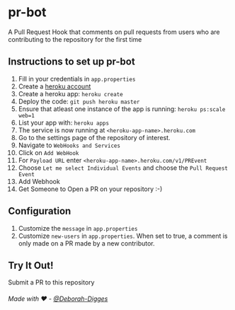 # pr-bot
A Pull Request Hook that comments on pull requests from users who are contributing to the repository for the first time

## Instructions to set up pr-bot

1. Fill in your credentials in `app.properties`
2. Create a [heroku account](https://www.heroku.com/)
3. Create a heroku app: `heroku create`
4. Deploy the code: `git push heroku master`
5. Ensure that atleast one instance of the app is running: `heroku ps:scale web=1`
6. List your app with: `heroku apps`
7. The service is now running at `<heroku-app-name>.heroku.com` 
8. Go to the settings page of the repository of interest.
9. Navigate to `WebHooks and Services`
10. Click on `Add WebHook`
11. For `Payload URL` enter `<heroku-app-name>.heroku.com/v1/PREvent`
12. Choose `Let me select Individual Events` and choose the `Pull Request Event`
13. Add Webhook
14. Get Someone to Open a PR on your repository :-)

## Configuration

1. Customize the  `message` in `app.properties`
2. Customize `new-users` in `app.properties`. When set to true, a comment is only made on a PR made by a new contributor.

## Try It Out!
Submit a PR to this repository

###### Made with :heart: - [@Deborah-Digges](http://github.com/Deborah-Digges)
